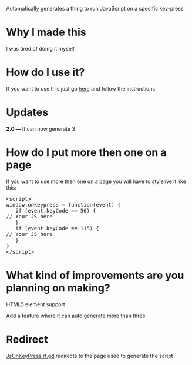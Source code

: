 <link rel="shortcut icon" type="image/png" href="/RunJavaScriptOnKeyPress/one-keyboard-js.png">
<link rel="stylesheet" href="/RunJavaScriptOnKeyPress/assets/css/style.css?v=45e0bbafbd04e5eb3875e817bff9edf41552c081">
<meta name="viewport" content="width=device-width, initial-scale=1.0">
<p>Automatically generates a thing to run JavaScript on a specific key-press</p>

# Why I made this
<p>I was tired of doing it myself</p>

# How do I use it?
<p>If you want to use this just go <a href="https://soaringgecko.github.io/RunJavaScriptOnKeyPress/Pages/">here</a> and follow the instructions</p>

# Updates
<p><b>2.0 —</b> It can now  generate 3</p>

# How do I put more then one on a page
<p>If you want to use more then one on a page you will have to stylelive it like this: <pre>&lt;script&gt;
window.onkeypress = function(event) {
   if (event.keyCode == 56) {
// Your JS here
   }
   if (event.keyCode == 115) {
// Your JS here
   }
}
&lt;/script&gt;</pre></p>

# What kind of improvements are you planning on making?
<p>HTML5 element support</p>
<p>Add a feature where it can auto generate more than three</p>

# Redirect
<p><a href="http://jsonkeypress.rf.gd/">JsOnKeyPress.rf.gd</a> redirects to the page used to generate the script</p>

<style>
/*
::selection {
  background: #b5e853; /* WebKit/Blink Browsers */
  color: #020202;
}
::-moz-selection {
  background: #b5e853; /* Gecko Browsers */
  color: #020202;
}
*\
</style>
